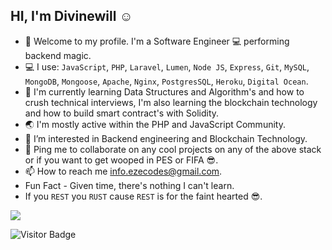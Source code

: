 ## HI, I'm Divinewill ☺
- 👋 Welcome to my profile. I'm a Software Engineer 💻 performing backend magic.
- 💻 I use: `JavaScript`, `PHP`, `Laravel`, `Lumen`, `Node JS`, `Express`, `Git`, `MySQL`, `MongoDB`, `Mongoose`, `Apache`, `Nginx`, `PostgresSQL`, `Heroku`, `Digital Ocean`.
- 🔋 I'm currently learning Data Structures and Algorithm's and how to crush technical interviews, I'm also learning the blockchain technology and how to build smart contract's with Solidity.
- 🌏 I'm mostly active within the PHP and JavaScript Community.
- 👀 I’m interested in Backend engineering and Blockchain Technology.
- 🤝 Ping me to collaborate on any cool projects on any of the above stack or if you want to get wooped in PES or FIFA 😎.
- 📫 How to reach me info.ezecodes@gmail.com.
- Fun Fact - Given time, there's nothing I can't learn.
- If you `REST` you `RUST` cause `REST` is for the faint hearted 😎.

<!--<img align="center" src="https://github-readme-stats.vercel.app/api/wakatime?username=codewithdiv&theme=algolia&count_private=true&line_height=27&langs_count=7">-->

  <img align="center" src="https://github-readme-stats.vercel.app/api?username=codewithdiv&show_icons=true&theme=algolia&count_private=true&line_height=27">
<p align='center'>
    
<!-- ![Top Langs](https://github-readme-stats.vercel.app/api/top-langs/?username=codewithdiv&theme=algolia) -->
    
    
![Visitor Badge](https://visitor-badge.laobi.icu/badge?page_id=codewithdiv)
</p>

<!---
codewithdiv/codewithdiv is a ✨ special ✨ repository because its `README.md` (this file) appears on your GitHub profile.
You can click the Preview link to take a look at your changes.
--->
